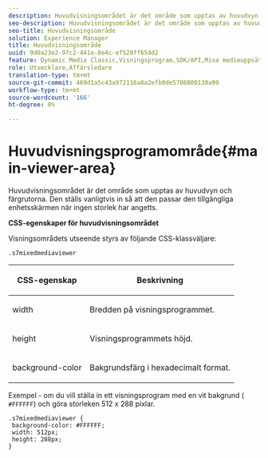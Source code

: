 ```yaml
---
description: Huvudvisningsområdet är det område som upptas av huvudvyn och färgrutorna. Den ställs vanligtvis in så att den passar den tillgängliga enhetsskärmen när ingen storlek har angetts.
seo-description: Huvudvisningsområdet är det område som upptas av huvudvyn och färgrutorna. Den ställs vanligtvis in så att den passar den tillgängliga enhetsskärmen när ingen storlek har angetts.
seo-title: Huvudvisningsområde
solution: Experience Manager
title: Huvudvisningsområde
uuid: 9d0a23e2-97c2-441e-8e4c-ef528ff654d2
feature: Dynamic Media Classic,Visningsprogram,SDK/API,Mixa medieuppsättningar
role: Utvecklare,Affärsledare
translation-type: tm+mt
source-git-commit: 469d1a5c43a972116a8a2efb0de5708800130a99
workflow-type: tm+mt
source-wordcount: '166'
ht-degree: 0%

---
```



# Huvudvisningsprogramområde{#main-viewer-area}

Huvudvisningsområdet är det område som upptas av huvudvyn och färgrutorna. Den ställs vanligtvis in så att den passar den tillgängliga enhetsskärmen när ingen storlek har angetts.

<!--<a id="section_061E550C1C1D4DB2BD663A898895B38C"></a>-->

**CSS-egenskaper för huvudvisningsområdet**

Visningsområdets utseende styrs av följande CSS-klassväljare:

```
.s7mixedmediaviewer 
```

<table id="table_94EE3F5BBE4547C0B4943471CEE7EDE4"> 
 <thead> 
  <tr> 
   <th colname="col1" class="entry"> <p> CSS-egenskap </p> </th> 
   <th colname="col2" class="entry"> <p>Beskrivning </p> </th> 
  </tr> 
 </thead>
 <tbody> 
  <tr> 
   <td colname="col1"> <p> <span class="codeph"> width </span> </p> </td> 
   <td colname="col2"> <p>Bredden på visningsprogrammet. </p> </td> 
  </tr> 
  <tr> 
   <td colname="col1"> <p> <span class="codeph"> height  </span> </p> </td> 
   <td colname="col2"> <p>Visningsprogrammets höjd. </p> </td> 
  </tr> 
  <tr> 
   <td colname="col1"> <p> <span class="codeph"> background-color  </span> </p> </td> 
   <td colname="col2"> <p> Bakgrundsfärg i hexadecimalt format. </p> </td> 
  </tr> 
 </tbody> 
</table>

Exempel - om du vill ställa in ett visningsprogram med en vit bakgrund ( `#FFFFFF`) och göra storleken 512 x 288 pixlar.

```
.s7mixedmediaviewer { 
 background-color: #FFFFFF; 
 width: 512px; 
 height: 288px;  
}
```

